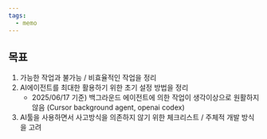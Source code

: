 ```yaml
---
tags:
  - memo
---
```



## 목표
1. 가능한 작업과 불가능 / 비효율적인 작업을 정리
2. AI에이전트를 최대한 활용하기 위한 초기 설정 방법을 정리
	- 2025/06/17 기준) 백그라운드 에이전트에 의한 작업이 생각이상으로 원활하지 않음  (Cursor background agent, openai codex)
3. AI툴을 사용하면서 사고방식을 의존하지 않기 위한 체크리스트 / 주체적 개발 방식을 고려